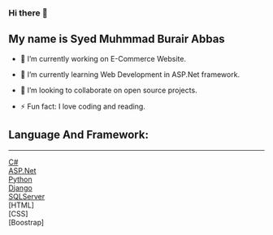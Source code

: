 ### Hi there 👋

My name is Syed Muhmmad Burair Abbas
---
* 🔭 I’m currently working on E-Commerce Website.

* 🌱 I’m currently learning Web Development in ASP.Net framework.

* 👯 I’m looking to collaborate on open source projects.

* ⚡ Fun fact: I love coding and reading.

## Language And Framework:
---
[C#](https://docs.microsoft.com/en-us/dotnet/csharp/)  
[ASP.Net](https://dotnet.microsoft.com/apps/aspnet)  
[Python](https://www.python.org/)  
[Django](https://www.djangoproject.com/)  
[SQLServer](https://www.microsoft.com/en-us/sql-server/sql-server-downloads)  
[HTML]  
[CSS]  
[Boostrap]

<!--
**BurairAbbas/BurairAbbas** is a ✨ _special_ ✨ repository because its `README.md` (this file) appears on your GitHub profile.

Here are some ideas to get you started:

- 🔭 I’m currently working on ...
- 🌱 I’m currently learning ...
- 👯 I’m looking to collaborate on ...
- 🤔 I’m looking for help with ...
- 💬 Ask me about ...
- 📫 How to reach me: ...
- 😄 Pronouns: ...
- ⚡ Fun fact: ...
-->
